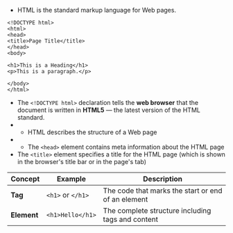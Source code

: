 - HTML is the standard markup language for Web pages.

```
<!DOCTYPE html>  
<html>  
<head>  
<title>Page Title</title>  
</head>  
<body>  
  
<h1>This is a Heading</h1>  
<p>This is a paragraph.</p>  
  
</body>  
</html>
```

- The `<!DOCTYPE html>` declaration tells the **web browser** that the document is written in **HTML5** — the latest version of the HTML standard.
- - HTML describes the structure of a Web page
- - The `<head>` element contains meta information about the HTML page
- The `<title>` element specifies a title for the HTML page (which is shown in the browser's title bar or in the page's tab)

|Concept|Example|Description|
|---|---|---|
|**Tag**|`<h1>` or `</h1>`|The code that marks the start or end of an element|
|**Element**|`<h1>Hello</h1>`|The complete structure including tags and content|
